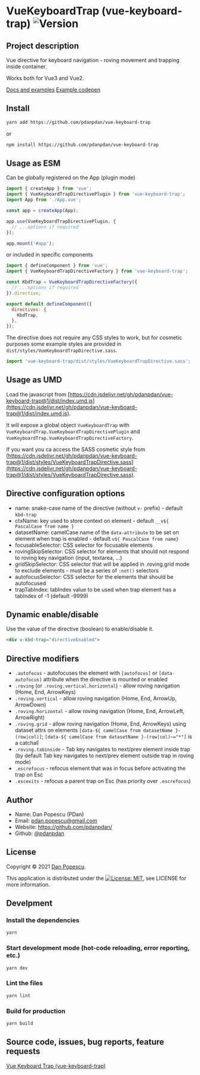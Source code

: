 # VueKeyboardTrap (vue-keyboard-trap) <img alt="Version" src="https://img.shields.io/badge/version-1.0.0-blue.svg?cacheSeconds=2592000" />

## Project description

Vue directive for keyboard navigation - roving movement and trapping inside container.

Works both for Vue3 and Vue2.

[Docs and examples](https://pdanpdan.github.io/vue-keyboard-trap/)
[Example codepen](https://codepen.io/pdanpdan/pen/MWrzLdM)

## Install

```bash
yarn add https://github.com/pdanpdan/vue-keyboard-trap
```
or
```bash
npm install https://github.com/pdanpdan/vue-keyboard-trap
```

## Usage as ESM

Can be globally registered on the App (plugin mode)
```javascript
import { createApp } from 'vue';
import { VueKeyboardTrapDirectivePlugin } from 'vue-keyboard-trap';
import App from './App.vue';

const app = createApp(App);

app.use(VueKeyboardTrapDirectivePlugin, {
  // ...options if required
});

app.mount('#app');
```

or included in specific components
```javascript
import { defineComponent } from 'vue';
import { VueKeyboardTrapDirectiveFactory } from 'vue-keyboard-trap';

const KbdTrap = VueKeyboardTrapDirectiveFactory({
  // ...options if required
}).directive;

export default defineComponent({
  directives: {
    KbdTrap,
  },
});
```

The directive does not require any CSS styles to work, but for cosmetic purposes some example styles are provided in `dist/styles/VueKeyboardTrapDirective.sass`.

```javascript
import 'vue-keyboard-trap/dist/styles/VueKeyboardTrapDirective.sass';
```

## Usage as UMD

Load the javascript from [https://cdn.jsdelivr.net/gh/pdanpdan/vue-keyboard-trap@1/dist/index.umd.js](https://cdn.jsdelivr.net/gh/pdanpdan/vue-keyboard-trap@1/dist/index.umd.js).

It will expose a global object `VueKeyboardTrap` with `VueKeyboardTrap.VueKeyboardTrapDirectivePlugin` and `VueKeyboardTrap.VueKeyboardTrapDirectiveFactory`.

If you want you ca access the SASS cosmetic style from [https://cdn.jsdelivr.net/gh/pdanpdan/vue-keyboard-trap@1/dist/styles/VueKeyboardTrapDirective.sass](https://cdn.jsdelivr.net/gh/pdanpdan/vue-keyboard-trap@1/dist/styles/VueKeyboardTrapDirective.sass).

## Directive configuration options

- name: snake-case name of the directive (without `v-` prefix) - default `kbd-trap`
- ctxName: key used to store context on element - default `__v${ PascalCase from name }`
- datasetName: camelCase name of the `data-attribute` to be set on element when trap is enabled - default `v${ PascalCase from name}`
- focusableSelector: CSS selector for focusable elements
- rovingSkipSelector: CSS selector for elements that should not respond to roving key navigation (input, textarea, ...)
- gridSkipSelector: CSS selector that will be applied in .roving.grid mode to exclude elements - must be a series of `:not()` selectors
- autofocusSelector: CSS selector for the elements that should be autofocused
- trapTabIndex: tabIndex value to be used when trap element has a tabIndex of -1 (default -9999)

## Dynamic enable/disable

Use the value of the directive (boolean) to enable/disable it.

```html
<div v-kbd-trap="directiveEnabled">
```

## Directive modifiers

- `.autofocus` - autofocuses the element with `[autofocus]` or `[data-autofocus]` attribute when the directive is mounted or enabled
- `.roving` (or `.roving.vertical.horizontal`) - allow roving navigation (Home, End, ArrowKeys)
- `.roving.vertical` - allow roving navigation (Home, End, ArrowUp, ArrowDown)
- `.roving.horizontal` - allow roving navigation (Home, End, ArrowLeft, ArrowRight)
- `.roving.grid` - allow roving navigation (Home, End, ArrowKeys) using dataset attrs on elements `[data-${ camelCase from datasetName }-(row|col)]`; `[data-${ camelCase from datasetName }-(row|col)~="*"]` is a catchall
- `.roving.tabinside` - Tab key navigates to next/prev element inside trap (by default Tab key navigates to next/prev element outside trap in roving mode)
- `.escrefocus` - refocus element that was in focus before activating the trap on Esc
- `.escexits` - refocus a parent trap on Esc (has priority over `.escrefocus`)

## Author

* Name: Dan Popescu (PDan)
* Email: <pdan.popescu@gmail.com>
* Website: https://github.com/pdanpdan/
* Github: [@pdanpdan](https://github.com/pdanpdan)

## License

Copyright © 2021 [Dan Popescu](https://github.com/pdanpdan).

This application is distributed under the [![License: MIT](https://img.shields.io/badge/License-MIT-yellow.svg)](https://opensource.org/licenses/MIT), see LICENSE for more information.

## Develpment

### Install the dependencies

```bash
yarn
```

### Start development mode (hot-code reloading, error reporting, etc.)

```bash
yarn dev
```

### Lint the files

```bash
yarn lint
```

### Build for production

```bash
yarn build
```

## Source code, issues, bug reports, feature requests

[Vue Keyboard Trap (vue-keyboard-trap)](https://github.com/pdanpdan/vue-keyboard-trap)
